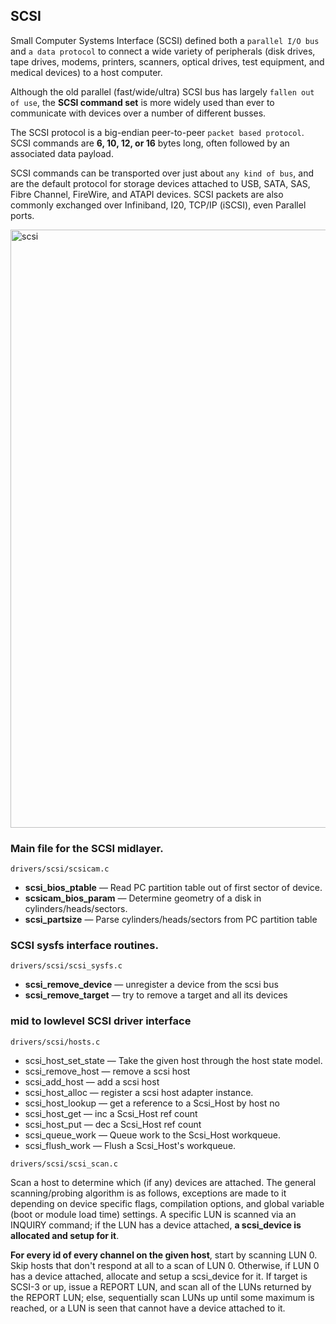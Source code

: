 ## SCSI 
Small Computer Systems Interface (SCSI) defined both a `parallel I/O bus` and `a data protocol` to connect a wide variety of peripherals 
(disk drives, tape drives, modems, printers, scanners, optical drives, test equipment, and medical devices) to a host computer.

Although the old parallel (fast/wide/ultra) SCSI bus has largely `fallen out of use`, the **SCSI command set** is more widely used than ever to communicate with devices over a number of different busses.

The SCSI protocol is a big-endian peer-to-peer `packet based protocol`. SCSI commands are **6, 10, 12, or 16** bytes long, often followed by an associated data payload.

SCSI commands can be transported over just about `any kind of bus`, and are the default protocol for storage devices attached to USB, SATA, SAS, Fibre Channel, FireWire, and ATAPI devices. SCSI packets are also commonly exchanged over Infiniband, I20, TCP/IP (iSCSI), even Parallel ports.

<img width="957" alt="scsi" src="https://github.com/user-attachments/assets/0f3b1929-fb6c-4c6f-bebe-1b4ae55a881c">

### Main file for the SCSI midlayer.

`drivers/scsi/scsicam.c`
- **scsi_bios_ptable** — Read PC partition table out of first sector of device.
- **scsicam_bios_param** — Determine geometry of a disk in cylinders/heads/sectors.
- **scsi_partsize** — Parse cylinders/heads/sectors from PC partition table

### SCSI sysfs interface routines.
`drivers/scsi/scsi_sysfs.c`
- **scsi_remove_device** — unregister a device from the scsi bus
- **scsi_remove_target** — try to remove a target and all its devices

### mid to lowlevel SCSI driver interface
`drivers/scsi/hosts.c`
- scsi_host_set_state — Take the given host through the host state model.
- scsi_remove_host — remove a scsi host
- scsi_add_host — add a scsi host
- scsi_host_alloc — register a scsi host adapter instance.
- scsi_host_lookup — get a reference to a Scsi_Host by host no
- scsi_host_get — inc a Scsi_Host ref count
- scsi_host_put — dec a Scsi_Host ref count
- scsi_queue_work — Queue work to the Scsi_Host workqueue.
- scsi_flush_work — Flush a Scsi_Host's workqueue.

`drivers/scsi/scsi_scan.c`

Scan a host to determine which (if any) devices are attached. The general scanning/probing algorithm is as follows, exceptions are made to it depending on device specific flags, compilation options, and global variable (boot or module load time) settings. A specific LUN is scanned via an INQUIRY command; if the LUN has a device attached, **a scsi_device is allocated and setup for it**. 

**For every id of every channel on the given host**, start by scanning LUN 0. Skip hosts that don't respond at all to a scan of LUN 0. Otherwise, if LUN 0 has a device attached, allocate and setup a scsi_device for it. If target is SCSI-3 or up, issue a REPORT LUN, and scan all of the LUNs returned by the REPORT LUN; else, sequentially scan LUNs up until some maximum is reached, or a LUN is seen that cannot have a device attached to it.


